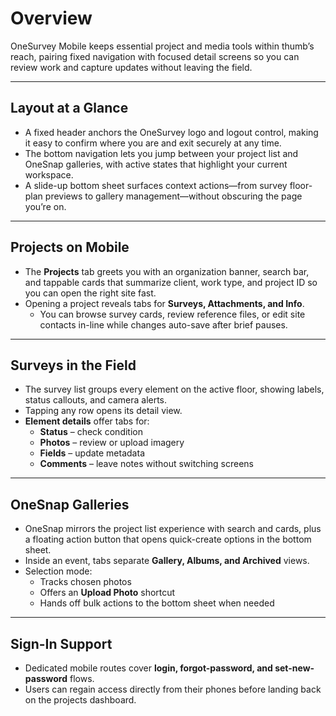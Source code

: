 # Overview

OneSurvey Mobile keeps essential project and media tools within thumb’s reach, pairing fixed navigation with focused detail screens so you can review work and capture updates without leaving the field.

---

## Layout at a Glance

- A fixed header anchors the OneSurvey logo and logout control, making it easy to confirm where you are and exit securely at any time.  
- The bottom navigation lets you jump between your project list and OneSnap galleries, with active states that highlight your current workspace.  
- A slide-up bottom sheet surfaces context actions—from survey floor-plan previews to gallery management—without obscuring the page you’re on.  

---

## Projects on Mobile

- The **Projects** tab greets you with an organization banner, search bar, and tappable cards that summarize client, work type, and project ID so you can open the right site fast.  
- Opening a project reveals tabs for **Surveys, Attachments, and Info**.  
  - You can browse survey cards, review reference files, or edit site contacts in-line while changes auto-save after brief pauses.  

---

## Surveys in the Field

- The survey list groups every element on the active floor, showing labels, status callouts, and camera alerts.  
- Tapping any row opens its detail view.  
- **Element details** offer tabs for:  
  - **Status** – check condition  
  - **Photos** – review or upload imagery  
  - **Fields** – update metadata  
  - **Comments** – leave notes without switching screens  

---

## OneSnap Galleries

- OneSnap mirrors the project list experience with search and cards, plus a floating action button that opens quick-create options in the bottom sheet.  
- Inside an event, tabs separate **Gallery, Albums, and Archived** views.  
- Selection mode:  
  - Tracks chosen photos  
  - Offers an **Upload Photo** shortcut  
  - Hands off bulk actions to the bottom sheet when needed  

---

## Sign-In Support

- Dedicated mobile routes cover **login, forgot-password, and set-new-password** flows.  
- Users can regain access directly from their phones before landing back on the projects dashboard.  

